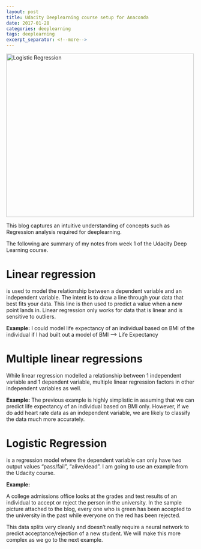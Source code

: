 ```yaml
---
layout: post
title: Udacity Deeplearning course setup for Anaconda
date: 2017-01-28
categories: deeplearning
tags: deeplearning
excerpt_separator: <!--more-->
---
```


<a data-flickr-embed="true"  href="https://www.flickr.com/photos/singh_harpreet/32867204175/in/album-72157676656040944/" title="Logistic Regression"><img src="https://c1.staticflickr.com/1/384/32867204175_2bf573d38b.jpg" width="500" height="435" alt="Logistic Regression"></a><script async src="//embedr.flickr.com/assets/client-code.js" charset="utf-8"></script>


This blog captures an intuitive understanding of concepts such as Regression analysis required for deeplearning.
<!--more-->

The following are summary of my notes from week 1 of the Udacity Deep Learning course.

# Linear regression

is used to model the relationship between a dependent variable and an independent variable. The intent is to draw a line through your data that best fits your data. This line is then used to predict a value when a new point lands in. Linear regression only works for data that is linear and is sensitive to outliers.

__Example:__ I could model life expectancy of an individual based on BMI of the individual if I had built out a model of BMI —> Life Expectancy

# Multiple linear regressions

While linear regression modelled a relationship between 1 independent variable and 1 dependent variable, multiple linear regression factors in other independent variables as well.

__Example:__ The previous example is highly simplistic in assuming that we can predict life expectancy of an individual based on BMI only. However, if we do add heart rate data as an independent variable, we are likely to classify the data much more accurately.

# Logistic Regression

is a regression model where the dependent variable can only have two output values “pass/fail”, “alive/dead”. I am going to use an example from the Udacity course.

__Example:__

A college admissions office looks at the grades and test results of an individual to accept or reject the person in the university. In the sample picture attached to the blog, every one who is green has been accepted to the university in the past while everyone on the red has been rejected.

This data splits very cleanly and doesn’t really require a neural network to predict acceptance/rejection of a new student. We will make this more complex as we go to the next example.
